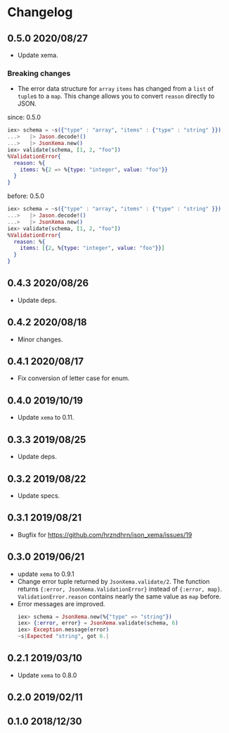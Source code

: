 # Changelog

## 0.5.0 2020/08/27

+ Update xema.

### Breaking changes

+ The error data structure for `array` `items` has changed from a `list` of
  `tuple`s to a `map`. This change allows you to convert `reason` directly to
  JSON.

since: 0.5.0
```elixir
iex> schema = ~s({"type" : "array", "items" : {"type" : "string" }})
...>   |> Jason.decode!()
...>   |> JsonXema.new()
iex> validate(schema, [1, 2, "foo"])
%ValidationError{
  reason: %{
    items: %{2 => %{type: "integer", value: "foo"}}
  }
}
```

before: 0.5.0
```elixir
iex> schema = ~s({"type" : "array", "items" : {"type" : "string" }})
...>   |> Jason.decode!()
...>   |> JsonXema.new()
iex> validate(schema, [1, 2, "foo"])
%ValidationError{
  reason: %{
    items: [{2, %{type: "integer", value: "foo"}}]
  }
}
```

## 0.4.3 2020/08/26

+ Update deps.

## 0.4.2 2020/08/18

+ Minor changes.

## 0.4.1 2020/08/17

+ Fix conversion of letter case for enum.

## 0.4.0 2019/10/19

+ Update `xema` to 0.11.

## 0.3.3 2019/08/25

+ Update deps.

## 0.3.2 2019/08/22

+ Update specs.

## 0.3.1 2019/08/21

+ Bugfix for https://github.com/hrzndhrn/json_xema/issues/19

## 0.3.0 2019/06/21

+ update `xema` to 0.9.1
+ Change error tuple returned by `JsonXema.validate/2`. The function returns
  `{:error, JsonXema.ValidationError}` instead of `{:error, map}`.
  `ValidationError.reason` contains nearly the same value as `map` before.
+ Error messages are improved.
  ```elixir
  iex> schema = JsonXema.new(%{"type" => "string"})
  iex> {:error, error} = JsonXema.validate(schema, 6)
  iex> Exception.message(error)
  ~s|Expected "string", got 6.|
  ```


## 0.2.1 2019/03/10

+ Update `xema` to 0.8.0

## 0.2.0 2019/02/11

## 0.1.0 2018/12/30

